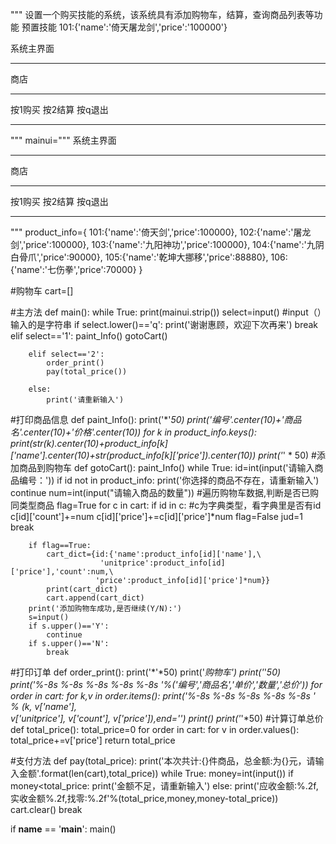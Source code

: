"""
设置一个购买技能的系统，该系统具有添加购物车，结算，查询商品列表等功能
    预置技能
    101:{'name':'倚天屠龙剑','price':'100000'}

系统主界面
**********
商店
**********
按1购买
按2结算
按q退出
**********
"""
mainui="""
系统主界面
**********
商店
**********
按1购买
按2结算
按q退出
**********
"""
product_info={
101:{'name':'倚天剑','price':100000},
102:{'name':'屠龙剑','price':100000},
103:{'name':'九阳神功','price':100000},
104:{'name':'九阴白骨爪','price':90000},
105:{'name':'乾坤大挪移','price':88880},
106:{'name':'七伤拳','price':70000}
}

#购物车
cart=[]

#主方法
def main():
    while True:
        print(mainui.strip())
        select=input()   #input（）输入的是字符串
        if select.lower()=='q':
            print('谢谢惠顾，欢迎下次再来')
            break
        elif select=='1':
            paint_Info()
            gotoCart()

        elif select=='2':
            order_print()
            pay(total_price())

        else:
            print('请重新输入')

#打印商品信息
def paint_Info():
    print('*'*50)
    print('编号'.center(10)+'商品名'.center(10)+'价格'.center(10))
    for k in product_info.keys():
        print(str(k).center(10)+product_info[k]['name'].center(10)+str(product_info[k]['price']).center(10))
    print('*' * 50)
#添加商品到购物车
def gotoCart():
    paint_Info()
    while True:
        id=int(input('请输入商品编号：'))
        if id not in product_info:
            print('你选择的商品不存在，请重新输入')
            continue
        num=int(input("请输入商品的数量"))
        #遍历购物车数据,判断是否已购同类型商品
        flag=True
        for c in cart:
            if id in c:      #c为字典类型，看字典里是否有id
                c[id]['count']+=num
                c[id]['price']+=c[id]['price']*num
                flag=False
                jud=1
                break

        if flag==True:
            cart_dict={id:{'name':product_info[id]['name'],\
                        'unitprice':product_info[id]['price'],'count':num,\
                       'price':product_info[id]['price']*num}}
            print(cart_dict)
            cart.append(cart_dict)
        print('添加购物车成功,是否继续(Y/N):')
        s=input()
        if s.upper()=='Y':
            continue
        if s.upper()=='N':
            break

#打印订单
def order_print():
    print('*'*50)
    print('*购物车')
    print('*'*50)
    print('%-8s %-8s %-8s %-8s %-8s '%('编号','商品名','单价','数量','总价'))
    for order in cart:
        for k,v in order.items():
            print('%-8s %-8s %-8s %-8s %-8s ' % (k, v['name'], \
                v['unitprice'], v['count'], v['price']),end='')
        print()
    print('*'*50)
#计算订单总价
def total_price():
    total_price=0
    for order in cart:
        for v in order.values():
            total_price+=v['price']
    return  total_price

#支付方法
def pay(total_price):
    print('本次共计:{}件商品，总金额:为{}元，请输入金额'.format(len(cart),total_price))
    while True:
        money=int(input())
        if money<total_price:
            print('金额不足，请重新输入')
        else:
            print('应收金额:%.2f,实收金额%.2f,找零:%.2f'%(total_price,money,money-total_price))
            cart.clear()
            break


if __name__ == '__main__':
     main()
